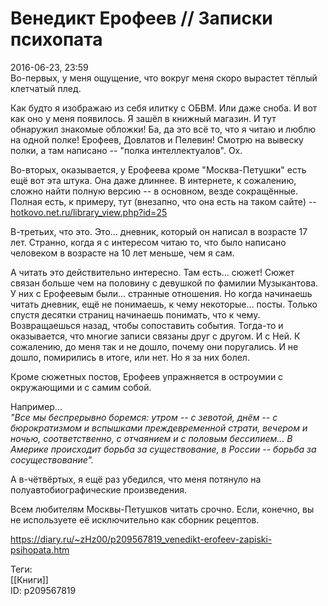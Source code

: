 Венедикт Ерофеев // Записки психопата
======================================

   
 2016-06-23, 23:59   
  Во-первых, у меня ощущение, что вокруг меня скоро вырастет тёплый клетчатый плед.   
   
 Как будто я изображаю из себя илитку с ОБВМ. Или даже сноба. И вот как оно у меня появилось. Я зашёл в книжный магазин. И тут обнаружил знакомые обложки! Ба, да это всё то, что я читаю и люблю на одной полке! Ерофеев, Довлатов и Пелевин! Смотрю на вывеску полки, а там написано -- "полка интеллектуалов". Ох.   
   
 Во-вторых, оказывается, у Ерофеева кроме "Москва-Петушки" есть ещё вот эта штука. Она даже длиннее. В интернете, к сожалению, сложно найти полную версию -- в основном, везде сокращённые. Полная есть, к примеру, тут (внезапно, что она есть на таком сайте) --   
  [hotkovo.net.ru/library\_view.php?id=25](http://hotkovo.net.ru/library_view.php?id=25)    
   
 В-третьих, что это. Это... дневник, который он написал в возрасте 17 лет. Странно, когда я с интересом читаю то, что было написано человеком в возрасте на 10 лет меньше, чем я сам.   
   
 А читать это действительно интересно. Там есть... сюжет! Сюжет связан больше чем на половину с девушкой по фамилии Музыкантова. У них с Ерофеевым были... странные отношения. Но когда начинаешь читать дневник, ещё не понимаешь, к чему некоторые... посты. Только спустя десятки страниц начинаешь понимать, что к чему. Возвращаешься назад, чтобы сопоставить события. Тогда-то и оказывается, что многие записи связаны друг с другом. И с Ней. К сожалению, до меня так и не дошло, почему они поругались. И не дошло, помирились в итоге, или нет. Но я за них болел.   
   
 Кроме сюжетных постов, Ерофеев упражняется в остроумии с окружающими и с самим собой.   
   
 Например...   
  *"Все мы беспрерывно боремся: утром -- с зевотой, днём -- с бюрократизмом и вспышками преждевременной страти, вечером и ночью, соответственно, с отчаянием и с половым бессилием... В Америке происходит борьба за существование, в России -- борьба за сосуществование".*    
   
 А в-чётвёртых, я ещё раз убедился, что меня потянуло на полуавтобиографические произведения.   
   
 Всем любителям Москвы-Петушков читать срочно. Если, конечно, вы не используете её исключительно как сборник рецептов.   
    
 <https://diary.ru/~zHz00/p209567819_venedikt-erofeev-zapiski-psihopata.htm>   
   
 Теги:   
 [[Книги]]   
 ID: p209567819